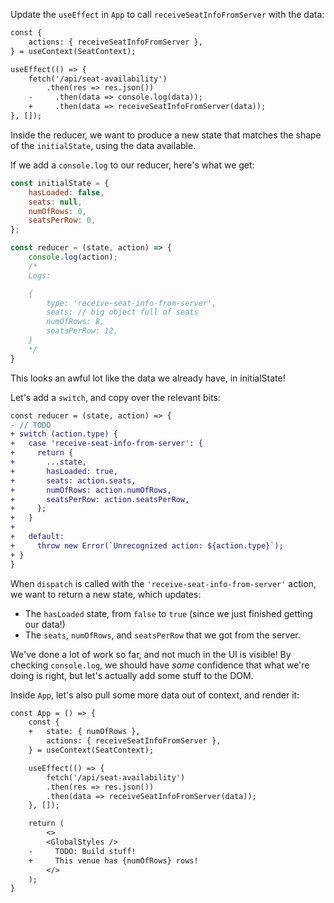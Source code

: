 Update the `useEffect` in `App` to call `receiveSeatInfoFromServer` with the data:

```diff
const {
    actions: { receiveSeatInfoFromServer },
} = useContext(SeatContext);

useEffect(() => {
    fetch('/api/seat-availability')
        .then(res => res.json())
    -     .then(data => console.log(data));
    +     .then(data => receiveSeatInfoFromServer(data));
}, []);
```

Inside the reducer, we want to produce a new state that matches the shape of the `initialState`, using the data available.

If we add a `console.log` to our reducer, here's what we get:

```js
const initialState = {
    hasLoaded: false,
    seats: null,
    numOfRows: 0,
    seatsPerRow: 0,
};

const reducer = (state, action) => {
    console.log(action);
    /*
    Logs:

    {
        type: 'receive-seat-info-from-server',
        seats: // big object full of seats
        numOfRows: 8,
        seatsPerRow: 12,
    }
    */
}
```

This looks an awful lot like the data we already have, in initialState!

Let's add a `switch`, and copy over the relevant bits:

```diff
const reducer = (state, action) => {
- // TODO
+ switch (action.type) {
+   case 'receive-seat-info-from-server': {
+     return {
+       ...state,
+       hasLoaded: true,
+       seats: action.seats,
+       numOfRows: action.numOfRows,
+       seatsPerRow: action.seatsPerRow,
+     };
+   }
+
+   default:
+     throw new Error(`Unrecognized action: ${action.type}`);
+ }
}
```

When `dispatch` is called with the `'receive-seat-info-from-server'` action, we want to return a new state, which updates:

- The `hasLoaded` state, from `false` to `true` (since we just finished getting our data!)
- The `seats`, `numOfRows`, and `seatsPerRow` that we got from the server.

We've done a lot of work so far, and not much in the UI is visible! By checking `console.log`, we should have _some_ confidence that what we're doing is right, but let's actually add some stuff to the DOM.

Inside `App`, let's also pull some more data out of context, and render it:

```diff
const App = () => {
    const {
    +   state: { numOfRows },
        actions: { receiveSeatInfoFromServer },
    } = useContext(SeatContext);

    useEffect(() => {
        fetch('/api/seat-availability')
        .then(res => res.json())
        .then(data => receiveSeatInfoFromServer(data));
    }, []);

    return (
        <>
        <GlobalStyles />
    -     TODO: Build stuff!
    +     This venue has {numOfRows} rows!
        </>
    );
}
```
